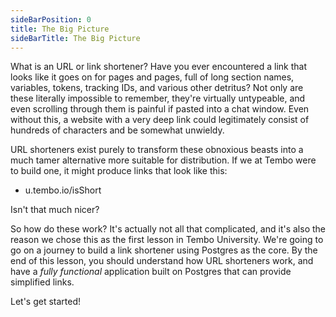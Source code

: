 ```yaml
---
sideBarPosition: 0
title: The Big Picture
sideBarTitle: The Big Picture
---
```


What is an URL or link shortener? Have you ever encountered a link that looks like it goes on for pages and pages, full of long section names, variables, tokens, tracking IDs, and various other detritus? Not only are these literally impossible to remember, they're virtually untypeable, and even scrolling through them is painful if pasted into a chat window. Even without this, a website with a very deep link could legitimately consist of hundreds of characters and be somewhat unwieldy.

URL shorteners exist purely to transform these obnoxious beasts into a much tamer alternative more suitable for distribution. If we at Tembo were to build one, it might produce links that look like this:

* u.tembo.io/isShort

Isn't that much nicer?

So how do these work? It's actually not all that complicated, and it's also the reason we chose this as the first lesson in Tembo University. We're going to go on a journey to build a link shortener using Postgres as the core. By the end of this lesson, you should understand how URL shorteners work, and have a _fully functional_ application built on Postgres that can provide simplified links.

Let's get started!
